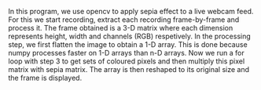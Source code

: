 In this program, we use opencv to apply sepia effect to a live webcam feed.
For this we start recording, extract each recording frame-by-frame and process it.
The frame obtained is a 3-D matrix where each dimension represents height, width and channels (RGB) respetively.
In the processing step, we first flatten the image to obtain a 1-D array.
This is done because numpy processes faster on 1-D arrays than n-D arrays.
Now we run a for loop with step 3 to get sets of coloured pixels and then multiply this pixel matrix with sepia matrix.
The array is then reshaped to its original size and the frame is displayed.
